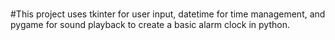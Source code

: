 # 
#This project uses tkinter for user input, datetime for time management, and pygame for sound playback to create a basic alarm clock in python. 
